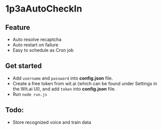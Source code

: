 # 1p3aAutoCheckIn

## Feature
 - Auto resolve recaptcha
 - Auto restart on failure
 - Easy to schedule as Cron job
 
## Get started
 - Add `username` and `password` into **config.json** file.
 - Create a free token from wit.ai (which can be found under Settings in the Wit.ai UI), and add `token` into **config.json** file.
 - Run `node run.js`


## Todo:

 - Store recognized voice and train data
